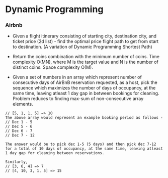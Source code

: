 Dynamic Programming
==

### Airbnb

- Given a flight itinerary consisting of starting city, destination city, and ticket price (2d list) - find the optimal price flight path to get from start to destination. (A variation of Dynamic Programming Shortest Path)
- Return the coins combination with the minimum number of coins. Time complexity O(MN), where M is the target value and N is the number of distinct coins. Space complexity O(M).

- Given a set of numbers in an array which represent number of consecutive days of AirBnB reservation requested, as a host, pick the sequence which maximizes the number of days of occupancy, at the same time, leaving atleast 1 day gap in between bookings for cleaning. Problem reduces to finding max-sum of non-consecutive array elements.

~~~
// [5, 1, 1, 5] => 10
The above array would represent an example booking period as follows -
// Dec 1 - 5
// Dec 5 - 6
// Dec 6 - 7
// Dec 7 - 12

The answer would be to pick dec 1-5 (5 days) and then pick dec 7-12 for a total of 10 days of occupancy, at the same time, leaving atleast 1 day gap for cleaning between reservations.

Similarly,
// [3, 6, 4] => 7
// [4, 10, 3, 1, 5] => 15
~~~
